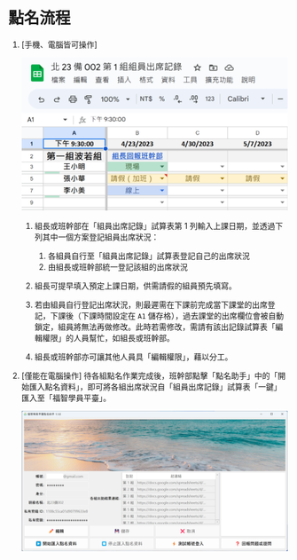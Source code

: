 # 點名流程

1. [手機、電腦皆可操作]

   ![](點名流程/sheet.png)

   1. 組長或班幹部在「組員出席記錄」試算表第 1 列輸入上課日期，並透過下列其中一個方案登記組員出席狀況：

      1. 各組員自行至「組員出席記錄」試算表登記自己的出席狀況
      2. 由組長或班幹部統一登記該組的出席狀況

   2. 組長可提早填入預定上課日期，供需請假的組員預先填寫。

   3. 若由組員自行登記出席狀況，則最遲需在下課前完成當下課堂的出席登記，下課後（下課時間設定在 `A1` 儲存格），過去課堂的出席欄位會被自動鎖定，組員將無法再做修改。此時若需修改，需請有該出記錄試算表「編輯權限」的人員幫忙，如組長或班幹部。

   4. 組長或班幹部亦可讓其他人員具「編輯權限」，藉以分工。

2. [僅能在電腦操作] 待各組點名作業完成後，班幹部點擊「點名助手」中的「開始匯入點名資料」，即可將各組出席狀況自「組員出席記錄」試算表「一鍵」匯入至「福智學員平臺」。

   ![](點名流程/bliss-wisdom-roll-call-assistant.png)
